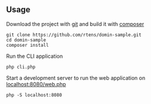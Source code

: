 ## Usage ##

Download the project with [git] and build it with [composer]

    git clone https://github.com/rtens/domin-sample.git
    cd domin-sample
    composer install
    
Run the CLI application

    php cli.php
    
Start a development server to run the web application on [localhost:8080/web.php](http://localhost:8080/web.php)

    php -S localhost:8080

[composer]: http://getcomposer.org
[git]: http://git-scm.org